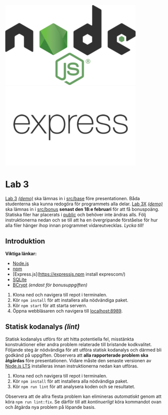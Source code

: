![Node.js ><](./node.js.png)
![Express.js ><](./express.js.png)

# Lab 3

[Lab 3](https://kth.instructure.com/courses/31494/assignments/187820/) [_(demo)_](https://authentication-base.herokuapp.com/) ska lämnas in i [src/base](./src/base/) före presentationen. Båda studenterna ska kunna redogöra för programmets alla delar. [Lab 3X](https://kth.instructure.com/courses/31494/assignments/187820) [_(demo)_](https://authentication-bonus.herokuapp.com/) ska lämnas in i [src/bonus](./src/bonus/) **senast den 18:e februari** för att få bonuspoäng. Statiska filer har placerats i [public](./public/) och behöver inte ändras alls. Följ instruktionerna nedan och se till att ha en övergripande förståelse för hur alla filer hänger ihop innan programmet vidareutvecklas. _Lycka till!_

## Introduktion

**Viktiga länkar:**

- [Node.js](https://nodejs.org/)
- [npm](https://www.npmjs.com/)
- [Express.js](https://expressjs.npm install exprescom/)
- [SQLite](https://www.npmjs.com/package/sqlite/)
- [BCrypt](https://www.npmjs.com/package/bcrypt/) _(endast för bonusuppgiften)_

1. Klona ned och navigera till repot i terminalen.
2. Kör `npm install` för att installera alla nödvändiga paket.
3. Kör `npm start` för att starta servern.
4. Öppna webbläsaren och navigera till [localhost:8989](http://localhost:8989/).

## Statisk kodanalys _(lint)_

Statisk kodanalys utförs för att hitta potentiella fel, misstänkta konstruktioner eller andra problem relaterade till bristande kodkvalitet. Följande steg är nödvändiga för att utföra statisk kodanalys och därmed bli godkänd på uppgiften. Observera att **alla rapporterade problem ska åtgärdas** före presentationen. Vidare måste den senaste versionen av [Node.js LTS](https://nodejs.org/) installeras innan instruktionerna nedan kan utföras.

1. Klona ned och navigera till repot i terminalen.
2. Kör `npm install` för att installera alla nödvändiga paket.
3. Kör `npm run lint` för att analysera koden och se resultatet.

Observera att de allra flesta problem kan elimineras _automatiskt_ genom att köra `npm run lint:fix`. Se därför till att _kontinuerligt_ köra kommandot ovan och åtgärda nya problem på löpande basis.
